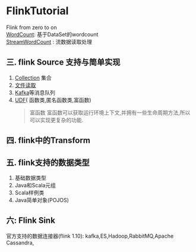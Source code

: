 # FlinkTutorial
Flink from zero to on <br>
[WordCount](/src/main/jave/com/jw9j/wc/WordCount.java): 基于DataSet的wordcount
<br>[StreamWordCount](/src/main/jave/com/jw9j/wc/StreamWordCount.java) : 流数据读取处理
<br>

## 三. flink Source 支持与简单实现
1. [Collection](src/main/java/com/jw9j/source/SourceTest3_Collection.java) 集合
2. [文件读取](src/main/java/com/jw9j/source/SourceTest3_File.java)
3. [Kafka](src/main/java/com/jw9j/source/SourceTest3_Kafka.java)等消息队列
4. [UDF](src/main/java/com/jw9j/source/SourceTest4_UDF.java)( 函数类,匿名函数类,富函数)
   > 富函数
   > 富函数可以获取运行环境上下文,并拥有一些生命周期方法,所以可以实现更复杂的功能.
## 四. flink中的Transform

## 五. flink支持的数据类型
1. 基础数据类型
2. Java和Scala元组
3. Scala样例类
4. Java简单对象(POJOS)

## 六: Flink Sink
官方支持的数据连接器(flink 1.10):
kafka,ES,Hadoop,RabbitMQ,Apache Cassandra,
